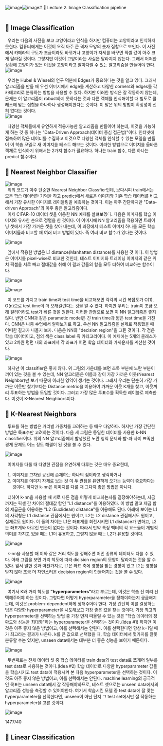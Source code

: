 ![image](https://github.com/jiuuu26/DeepLearning-Study/assets/110098218/ee6c06e4-55e3-46b8-bf54-d7ea42be10a2)![image](https://github.com/jiuuu26/DeepLearning-Study/assets/110098218/0c8c9bf1-dcff-4b1e-9aa5-6a1248da8f21)# 📝 Lecture 2. Image Classification pipeline <br></br>
## 🔎 Image Classification
&nbsp; 우리는 다음의 사진을 보고 고양이라고 인식을 하지만 컴퓨터는 고양이라고 인식하지 못한다. 컴퓨터에게는 이것이 오직 아주 큰 격자 모양의 숫자 집합으로 보인다. 이 사진에서 카메라의 구도가 조금이라도 바뀌거나 고양이가 자세를 바꾸면 픽셀 값이 아주 크게 달라질 것이다. 그렇지만 이것이 고양이라는 사실은 달라지지 않는다. 그래서 어떠한 상황에 고양이가 있든 이것을 고양이라고 알아차릴 수 있는 알고리즘을 만들어야 한다.  
 ![image](https://github.com/jiuuu26/DeepLearning-Study/assets/110098218/7f698a2d-f64a-4150-a748-d03bee2c56f2)
 
&nbsp; 우리는 Hubel & Wiesel의 연구 덕분에 Edges가 중요하다는 것을 알고 있다. 그래서 알고리즘을 만들 때 우선 이미지에서 edge를 계산하고 다양한 corners와 edges를 각 카테고리로 분류하는 방법을 사용할 수 있다. 하지만 이러한 방식은 잘 작동하지 않는데, 문제는 이 알고리즘이 robust하지 못하다는 것과 다른 객체를 인식해야할 때 별도로 클래스에 맞는 집합을 하나하나 생성해야한다는 것이다. 이 말은 위의 방법이 확장성이 전혀 없다는 것이다.  
![image](https://github.com/jiuuu26/DeepLearning-Study/assets/110098218/3a48fde3-1d8d-4e0b-8156-e9e4ff961c1b)

 
&nbsp; 다양한 객체들에게 유연하게 적용가능한 알고리즘을 만들어야 하는데, 이것을 가능하게 하는 것 중 하나는 "Data-Driven Approach(데이터 중심 접근법)"이다. 인터넷에 접속하여 많은 데이터를 수집하고 이것으로 다양한 객체를 인식할 수 있는 모델을 만들어 이 학습 모델로 새 이미지를 테스트 해보는 것이다. 이러한 방법으로 이미지를 올바른 객체로 인식하기 위해서는 2가지 함수가 필요하다. 하나는 train 함수, 다른 하나는 predict 함수이다.  


## 🔎 Nearest Neighbor Classifier
 ![image](https://github.com/jiuuu26/DeepLearning-Study/assets/110098218/83963a63-8e76-4b1c-a068-b12c9c46e572)  
&nbsp; 위의 코드가 아주 단순한 Nearest Neighbor Classfier인데, 보다시피 train에서는 모든 학습 데이터만 기억을 하고 predict에서 새로운 이미지와 기존 학습 데이터를 비교해서 가장 유사한 이미지로 레이블링을 예측하는 것이다. 이는 아주 간단하지만 "Data-driven Approach"의 아주 좋은 알고리즘이다.  
&nbsp;  이제 CIFAR-10 데이터 셋을 이용한 NN 예제를 살펴보겠다. 다음은 이미지를 학습 이미지와 유사한 순으로 정렬을 한 것이다. 이 이미지에 NN 알고리즘을 적용하면 트레이닝 셋에서 가장 가까운 셋을 찾아 내는데, 이 과정에서 테스트 이미지 하나를 모든 학습 이미지들과 비교할 때 여러 비교 방법이 있다. 즉 여러 비교 함수가 있다는 것이다.   

![image](https://github.com/jiuuu26/DeepLearning-Study/assets/110098218/d8b0f258-f310-4455-806e-109779775f9e)

&nbsp; 앞에서 적용한 방법은 L1 distance(Manhatten distance)를 사용한 것 이다. 이 방법은 이미지를 pixel-wise로 비교한 것인데, 테스트 이미지와 트레이닝 이미지의 같은 위치 픽셀을 서로 빼고 절대값을 취해 이 결과 값들의 합을 모두 더하여 비교하는 함수이다.  

![image](https://github.com/jiuuu26/DeepLearning-Study/assets/110098218/6ae1e5c3-fb54-42e3-a589-5a3d9739ad9b)

![image](https://github.com/jiuuu26/DeepLearning-Study/assets/110098218/984b1bde-4890-40a8-898d-d47ca4fc1757)

&nbsp; 이 코드를 가지고 train time과 test time을 비교해보면 각각의 시간 복잡도가 O(1), O(n)으로 test time이 더 오래걸린다는 것을 알 수 있다. 하지만 우리는 train이 조금 오래 걸리더라도 test가 빠른 것을 원한다. 이러한 관점으로 보면 이 NN 알고리즘은 좋지 않다. 반면 CNN과 같은 parametic model은 긴 train time과 짧은 test time을 가진다. CNN은 나중 수업에서 알아보기로 하고, 우선 NN 알고리즘을 실제로 적용했을 때 어떠한 결과가 나올지 보자. 다음은 NN의 "decision region"을 그린 것이다. 각 점은 학습 데이터이고, 점의 색은 class label 즉 카테고리이다. 이 예제에는 5개의 클래스가 있고 2차원 평면 내의 좌표에서 각 좌표가 어떤 학습 데이터와 가까운지를 계산한 것이다.  

![image](https://github.com/jiuuu26/DeepLearning-Study/assets/110098218/8f6b65f7-7c50-49c2-a310-7f892f72c062)

&nbsp; 하지만 이 classifier은 좋지 않다. 위 그림의 가운데를 보면 초록 부분에 노란 부분이 끼어 있는 것을 볼 수 있는데, NN 알고리즘은 이름과 같이 가장 가까운 이웃(Nearest Neighbor)만 보기 때문에 이러한 영역이 생기는 것이다. 그래서 우리는 단순히 가장 가까운 이웃만 찾기보다는 Distance metric을 이용하여 가까운 이웃 K개를 찾고, 이웃끼리 투표하는 방법을 도입할 것이다. 그러고 가장 많은 투표수를 획득한 레이블로 예측한다. 이것이 K-Nearest Neighbors이다. 


## 🔎 K-Nearest Neighbors
&nbsp; 투표를 하는 방법은 거리별 가중치를 고려하는 등 매우 다양하다. 하지만 가장 간단한 방법은 득표수만 고려하는 것이다. 다음 세 그림은 동일한 데이터를 사용한 k-NN classifier이다. 위의 NN 알고리즘에서 발생했던 노란 영역 문제와 빨-파 사이 뾰족한 경계 문제도 어느 정도 해결이 된 것을 볼 수 있다.

![image](https://github.com/jiuuu26/DeepLearning-Study/assets/110098218/4f5052d5-5296-42a9-986d-6e3dcb48b559)

&nbsp; 이미지를 다룰 때 다양한 관점을 유연하게 다루는 것은 매우 중요한데, 
1. 이미지를 고차원 공간에 존재하는 하나의 점이라고 생각하거나
2. 이미지를 이미지 자체로 보는 것
이 두 관점을 유연하게 오가는 능력이 중요하다는 것이다. 하지만 k-nn은 이미지를 다룰 때 그다지 좋은 방법은 아니다.

&nbsp; 더하여 k-nn을 사용할 때 서로 다른 점을 어떻게 비교하는지를 결정해야하는데, 지금까지는 픽셀 간 차이의 절대값 합인 "L1 distance"를 이용하였다. 이 방법 말고 제곱 합의 제곱근을 이용하는 "L2 (Euclidean) distance"를 이용해도 된다. 아래에 보이는 L1의 사각형은 L1 distance 관점에서는 원이고, L2는 L2 distance 관점에서도 원이고, 실제로도 원이다. 이 둘의 차이는 L1은 좌표계를 회전시키면 L1 distance가 변하고, L2는 좌표계와 아무런 연관이 없다는 것이다. 따라서 만약 특징 벡터의 각 요소들이 개별적 의미를 가지고 있을 때는 L1이 유용하고, 그렇지 않을 때는 L2가 유용할 것이다. 

![image](https://github.com/jiuuu26/DeepLearning-Study/assets/110098218/2f337b77-f88b-4064-ac9b-7ebe8e64d474)

&nbsp; k-nn을 사용할 때 이와 같은 거리 척도를 정해주면 어떤 종류의 데이터도 다룰 수 있다. 아래 그림을 보면 거리 척도에 따라 dicision region의 모양이 달라지는 것을 알 수 있다. 앞서 말한 것과 마찬가지로, L1은 좌표 축에 영향을 받는 경향이 있고 L2는 영향을 받지 않아 조금 더 자연스러운 decision region이 만들어지는 것을 볼 수 있다. 

![image](https://github.com/jiuuu26/DeepLearning-Study/assets/110098218/88f3e759-54de-4754-a5d6-af5ac83cc412)

&nbsp; 여기서 K와 거리 척도를 <b>"hyperparameters"</b>라고 부르는데, 이것은 학습 전 미리 선택해주어야 하는 것이다. 그렇다면 어떻게 hyperparameter을 정해야하는지 궁금해지는데, 이것은 problem-dependent하게 정해주어야 한다. 가장 간단히 이를 결정하는 법은 다양한 hyperparameter을 시도해보고 가장 좋은 값을 찾는 것이다. 가장 최고의 hyperparmeter을 선택하는 방법 중 가장 먼저 떠올릴 수 있는 것은 "학습 데이터의 정확도와 성능을 최대화"하는 hyperparameter을 선택하는 것이다.(Idea #1) 하지만 이것은 아주 좋지 않은 방법이고, 이를 선택해서는 안된다. 이를 선택한다면 항상 k=1일 때가 최고라는 결과가 나온다. k를 큰 값으로 선택했을 때, 학습 데이터에서 몇가지를 잘못 분류할 수는 있지만, unseen data에서는 대부분 더 좋은 성능을 보이기 때문이다. 

![image](https://github.com/jiuuu26/DeepLearning-Study/assets/110098218/4ff7eb1c-ca81-435e-979b-1cfe43d42ea9)

&nbsp; 두번째로는 전체 데이터 셋 중 학습 데이터를 train data와 test data로 쪼개어 일부를 test data로 사용하는 것이다.(Idea #2) 학습 데이터로 다양한 hyperparameter 값들을 학습시키고 test data에 적용시켜 본 다음 hyperparameter을 선택하는 것이다. 이것도 아주 좋지 않은 방법이고, 이를 선택해서는 안된다. machine learning의 궁극적인 목표는 unseen data에서 잘 작동해야하므로, 테스트 셋으로는 unseen data에서의 알고리즘 성능을 측정할 수 있어야한다. 여기서 학습시킨 모델 중 test data에 잘 맞는 hyperparameter을 선택한다면, unseen이 아닌 단지 그 test set에서만 잘 작동하는 hyperparameter을 고른 것이다. 

![image](https://github.com/jiuuu26/DeepLearning-Study/assets/110098218/39282980-b9c4-4e0e-930b-8fb23ca738e9)

1477/40


## 🔎 Linear Classification


